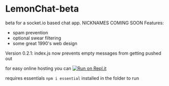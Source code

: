 # LemonChat-beta
beta for a socket.io based chat app. NICKNAMES COMING SOON
Features:
- spam prevention
- optional swear filtering
- some great 1990's web design

Version 0.2.1: index.js now prevents empty messages from getting pushed out

for easy online hosting you can [![Run on Repl.it](https://repl.it/badge/github/Afo0/LemonChat-beta)](https://repl.it/github/Afo0/LemonChat-beta)

requires essentials `npm i essential` installed in the folder to run

